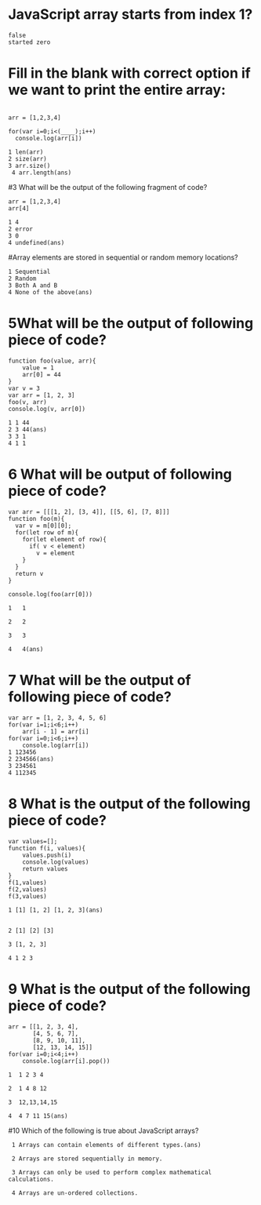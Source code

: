 # JavaScript array starts from index 1?
~~~
false
started zero 
~~~

# Fill in the blank with correct option if we want to print the entire array:
~~~

arr = [1,2,3,4]
​
for(var i=0;i<(____);i++)
  console.log(arr[i])

1 len(arr)
2 size(arr)
3 arr.size()
 4 arr.length(ans)
~~~
#3 What will be the output of the following fragment of code?
~~~
arr = [1,2,3,4]
arr[4]

1 4
2 error
3 0
4 undefined(ans)

~~~

#Array elements are stored in sequential or random memory locations?
~~~
1 Sequential
2 Random
3 Both A and B
4 None of the above(ans)
~~~
# 5What will be the output of following piece of code?
~~~
function foo(value, arr){
    value = 1
    arr[0] = 44
}
var v = 3
var arr = [1, 2, 3]
foo(v, arr)
console.log(v, arr[0])

1 1 44
2 3 44(ans)
3 3 1
4 1 1
~~~
# 6 What will be output of following piece of code?
~~~
var arr = [[[1, 2], [3, 4]], [[5, 6], [7, 8]]]
function foo(m){
  var v = m[0][0];
  for(let row of m){
    for(let element of row){
      if( v < element)
        v = element
    }
  }
  return v
}

console.log(foo(arr[0]))

1   1

2   2

3   3

4   4(ans)

~~~
# 7 What will be the output of following piece of code?
~~~
var arr = [1, 2, 3, 4, 5, 6]
for(var i=1;i<6;i++)
    arr[i - 1] = arr[i]
for(var i=0;i<6;i++)
    console.log(arr[i])
1 123456
2 234566(ans)
3 234561
4 112345

~~~

# 8 What is the output of the following piece of code?
~~~
var values=[];
function f(i, values){
    values.push(i)
    console.log(values)
    return values
}
f(1,values)
f(2,values)
f(3,values)

1 [1] [1, 2] [1, 2, 3](ans)


2 [1] [2] [3]

3 [1, 2, 3]

4 1 2 3

~~~

# 9 What is the output of the following piece of code?
~~~
arr = [[1, 2, 3, 4],
       [4, 5, 6, 7],
       [8, 9, 10, 11],
       [12, 13, 14, 15]]
for(var i=0;i<4;i++)
    console.log(arr[i].pop())

1  1 2 3 4

2  1 4 8 12

3  12,13,14,15

4  4 7 11 15(ans)
~~~

#10 
Which of the following is true about JavaScript arrays?
~~~
 1 Arrays can contain elements of different types.(ans)

 2 Arrays are stored sequentially in memory.

 3 Arrays can only be used to perform complex mathematical calculations.

 4 Arrays are un-ordered collections.

 ~~~

 











